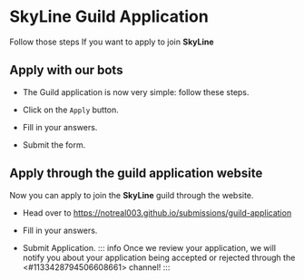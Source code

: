 # SkyLine Guild Application

Follow those steps If you want to apply to join __SkyLine__
 
## Apply with our bots

- The Guild application is now very simple: follow these steps.

- Click on the `Apply` button.

- Fill in your answers.

- Submit the form.

## Apply through the guild application website

Now you can apply to join the __SkyLine__ guild through the website.
 
- Head over to https://notreal003.github.io/submissions/guild-application

- Fill in your answers.

- Submit Application.
::: info
Once we review your application, we will notify you about your application being accepted or rejected through the <#1133428794506608661> channel!
:::
